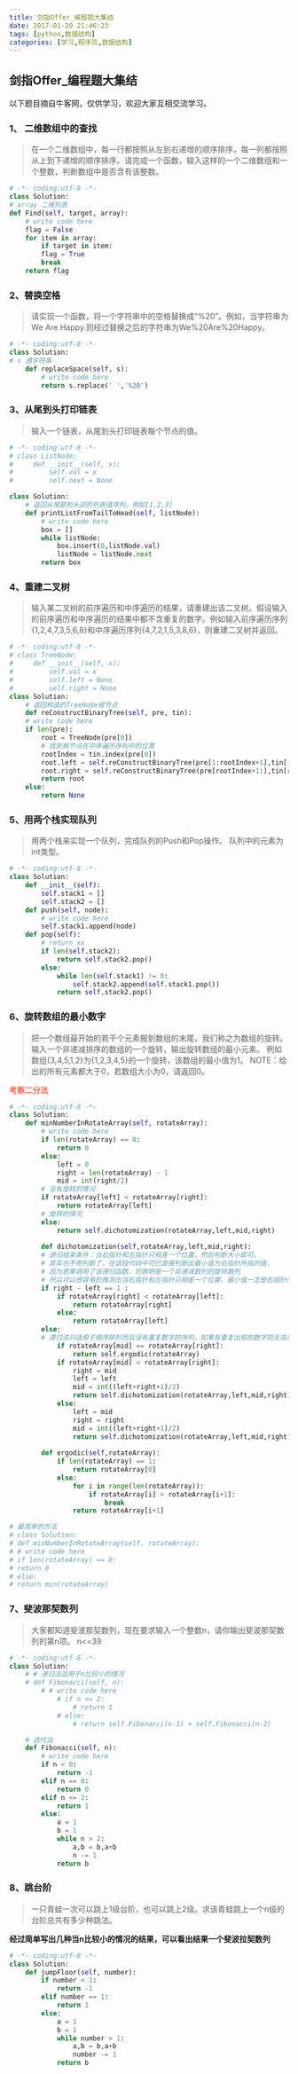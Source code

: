 ```yaml
---
title: 剑指Offer_编程题大集结
date: 2017-01-20 21:46:23
tags: [python,数据结构]
categories: [学习,程序员,数据结构]
---
```


## **剑指Offer_编程题大集结**

以下题目摘自牛客网，仅供学习，欢迎大家互相交流学习。

### **1、 二维数组中的查找**
>在一个二维数组中，每一行都按照从左到右递增的顺序排序，每一列都按照从上到下递增的顺序排序。请完成一个函数，输入这样的一个二维数组和一个整数，判断数组中是否含有该整数。

<!--more-->

```python
# -*- coding:utf-8 -*-
class Solution:
# array 二维列表
def Find(self, target, array):
    # write code here
    flag = False
    for item in array:
        if target in item:
        flag = True
        break
    return flag
```

### **2、替换空格**
> 请实现一个函数，将一个字符串中的空格替换成“%20”。例如，当字符串为We Are Happy.则经过替换之后的字符串为We%20Are%20Happy。

```python
# -*- coding:utf-8 -*-
class Solution:
# s 源字符串
    def replaceSpace(self, s):
        # write code here
        return s.replace(' ','%20')
```

### **3、从尾到头打印链表**
>输入一个链表，从尾到头打印链表每个节点的值。

```python
# -*- coding:utf-8 -*-
# class ListNode:
#     def __init__(self, x):
#         self.val = x
#         self.next = None

class Solution:
    # 返回从尾部到头部的列表值序列，例如[1,2,3]
    def printListFromTailToHead(self, listNode):
        # write code here
        box = []
        while listNode:
            box.insert(0,listNode.val)
            listNode = listNode.next
        return box
```

### **4、重建二叉树**
>输入某二叉树的前序遍历和中序遍历的结果，请重建出该二叉树。假设输入的前序遍历和中序遍历的结果中都不含重复的数字。例如输入前序遍历序列{1,2,4,7,3,5,6,8}和中序遍历序列{4,7,2,1,5,3,8,6}，则重建二叉树并返回。

```python
# -*- coding:utf-8 -*-
# class TreeNode:
#     def __init__(self, x):
#         self.val = x
#         self.left = None
#         self.right = None
class Solution:
    # 返回构造的TreeNode根节点
    def reConstructBinaryTree(self, pre, tin):
    # write code here
    if len(pre):
        root = TreeNode(pre[0])
        # 找到根节点在中序遍历序列中的位置
        rootIndex = tin.index(pre[0])
        root.left = self.reConstructBinaryTree(pre[1:rootIndex+1],tin[:rootIndex])
        root.right = self.reConstructBinaryTree(pre[rootIndex+1:],tin[rootIndex+1:])
        return root
    else:
        return None
```

### **5、用两个栈实现队列**
>用两个栈来实现一个队列，完成队列的Push和Pop操作。 队列中的元素为int类型。

```python
# -*- coding:utf-8 -*-
class Solution:
    def __init__(self):
        self.stack1 = []
        self.stack2 = []
    def push(self, node):
        # write code here
        self.stack1.append(node)
    def pop(self):
        # return xx
        if len(self.stack2):
            return self.stack2.pop()
        else:
            while len(self.stack1) != 0:
                self.stack2.append(self.stack1.pop())
            return self.stack2.pop()
```

### **6、旋转数组的最小数字**
> 把一个数组最开始的若干个元素搬到数组的末尾，我们称之为数组的旋转。
输入一个非递减排序的数组的一个旋转，输出旋转数组的最小元素。
例如数组{3,4,5,1,2}为{1,2,3,4,5}的一个旋转，该数组的最小值为1。
NOTE：给出的所有元素都大于0，若数组大小为0，请返回0。

<b style="color:tomato;">考察二分法</b>

```python
# -*- coding:utf-8 -*-
class Solution:
    def minNumberInRotateArray(self, rotateArray):
        # write code here
        if len(rotateArray) == 0:
            return 0
        else:
            left = 0
            right = len(rotateArray) - 1
            mid = int(right/2)
        # 没有旋转的情况
        if rotateArray[left] < rotateArray[right]:
            return rotateArray[left]
        # 旋转的情况
        else:
            return self.dichotomization(rotateArray,left,mid,right)
        
        def dichotomization(self,rotateArray,left,mid,right):
        # 递归结束条件：当右指针和左指针只相差一个位置，然后判断大小即可。
        # 其实也不用判断了，在该段代码中可已直接判断出最小值为右指针所指的值，
        # 因为若果调用了该递归函数，则表明是一个非递减数列的旋转数列
        # 所以可以很容易的推测出当右指针和左指针只相差一个位置，最小值一定是右指针所指示的值
        if right - left == 1 :
            if rotateArray[right] < rotateArray[left]:
                return rotateArray[right]
            else:
                return rotateArray[left]
        else:
        # 递归法只适用于顺序排列而且没有重复数字的序列，如果有重复出现的数字则无法判断区间，所以只能遍历查找
            if rotateArray[mid] == rotateArray[right]:
                return self.ergodic(rotateArray)
            if rotateArray[mid] < rotateArray[right]:
                right = mid
                left = left
                mid = int((left+right+1)/2)
                return self.dichotomization(rotateArray,left,mid,right)
            else:
                left = mid
                right = right
                mid = int((left+right+1)/2)
                return self.dichotomization(rotateArray,left,mid,right)
        
        def ergodic(self,rotateArray):
            if len(rotateArray) == 1:
                return rotateArray[0]
            else:
                for i in range(len(rotateArray)):
                    if rotateArray[i] > rotateArray[i+1]:
                        break
                return rotateArray[i+1]

# 最简单的方法
# class Solution:
# def minNumberInRotateArray(self, rotateArray):
# # write code here
# if len(rotateArray) == 0:
# return 0
# else:
# return min(rotateArray)
```

### **7、斐波那契数列**
>大家都知道斐波那契数列，现在要求输入一个整数n，请你输出斐波那契数列的第n项。
n<=39

```python
# -*- coding:utf-8 -*-
class Solution:
    # # 递归法适用于n比较小的情况
    # def Fibonacci(self, n):
        # # write code here
            # if n <= 2:
                # return 1
            # else:
                # return self.Fibonacci(n-1) + self.Fibonacci(n-2)

    # 迭代法
    def Fibonacci(self, n):
        # write code here
        if n < 0:
            return -1
        elif n == 0:
            return 0
        elif n <= 2:
            return 1
        else:
            a = 1
            b = 1
            while n > 2:
                a,b = b,a+b
                n -= 1
            return b
```

### **8、跳台阶**
>一只青蛙一次可以跳上1级台阶，也可以跳上2级。求该青蛙跳上一个n级的台阶总共有多少种跳法。

**经过简单写出几种当n比较小的情况的结果，可以看出结果一个斐波拉契数列**

```python
# -*- coding:utf-8 -*-
class Solution:
    def jumpFloor(self, number):
        if number < 1:
            return -1
        elif number == 1:
            return 1
        else:
            a = 1
            b = 1
            while number > 1:
                a,b = b,a+b
                number -= 1
            return b
```
